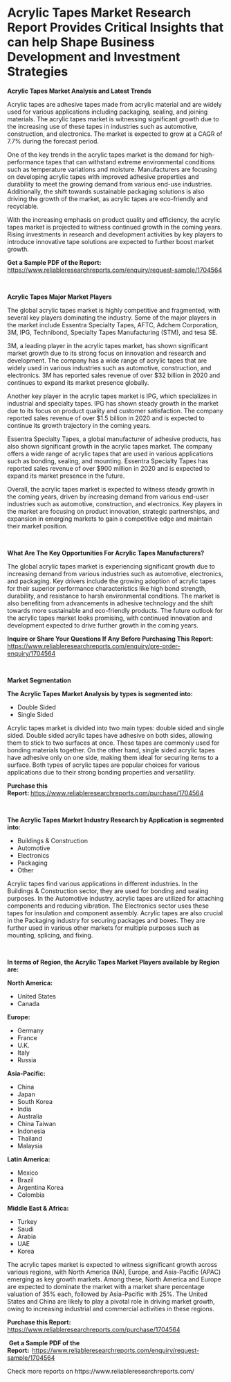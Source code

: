 <p><h1>Acrylic Tapes Market Research Report Provides Critical Insights that can help Shape Business Development and Investment Strategies</h1></p><p><strong>Acrylic Tapes Market Analysis and Latest Trends</strong></p>
<p><p>Acrylic tapes are adhesive tapes made from acrylic material and are widely used for various applications including packaging, sealing, and joining materials. The acrylic tapes market is witnessing significant growth due to the increasing use of these tapes in industries such as automotive, construction, and electronics. The market is expected to grow at a CAGR of 7.7% during the forecast period.</p><p>One of the key trends in the acrylic tapes market is the demand for high-performance tapes that can withstand extreme environmental conditions such as temperature variations and moisture. Manufacturers are focusing on developing acrylic tapes with improved adhesive properties and durability to meet the growing demand from various end-use industries. Additionally, the shift towards sustainable packaging solutions is also driving the growth of the market, as acrylic tapes are eco-friendly and recyclable.</p><p>With the increasing emphasis on product quality and efficiency, the acrylic tapes market is projected to witness continued growth in the coming years. Rising investments in research and development activities by key players to introduce innovative tape solutions are expected to further boost market growth.</p></p>
<p><strong>Get a Sample PDF of the Report:&nbsp;</strong> <a href="https://www.reliableresearchreports.com/enquiry/request-sample/1704564">https://www.reliableresearchreports.com/enquiry/request-sample/1704564</a></p>
<p>&nbsp;</p>
<p><strong>Acrylic Tapes Major Market Players</strong></p>
<p><p>The global acrylic tapes market is highly competitive and fragmented, with several key players dominating the industry. Some of the major players in the market include Essentra Specialty Tapes, AFTC, Adchem Corporation, 3M, IPG, Technibond, Specialty Tapes Manufacturing (STM), and tesa SE.</p><p>3M, a leading player in the acrylic tapes market, has shown significant market growth due to its strong focus on innovation and research and development. The company has a wide range of acrylic tapes that are widely used in various industries such as automotive, construction, and electronics. 3M has reported sales revenue of over $32 billion in 2020 and continues to expand its market presence globally.</p><p>Another key player in the acrylic tapes market is IPG, which specializes in industrial and specialty tapes. IPG has shown steady growth in the market due to its focus on product quality and customer satisfaction. The company reported sales revenue of over $1.5 billion in 2020 and is expected to continue its growth trajectory in the coming years.</p><p>Essentra Specialty Tapes, a global manufacturer of adhesive products, has also shown significant growth in the acrylic tapes market. The company offers a wide range of acrylic tapes that are used in various applications such as bonding, sealing, and mounting. Essentra Specialty Tapes has reported sales revenue of over $900 million in 2020 and is expected to expand its market presence in the future.</p><p>Overall, the acrylic tapes market is expected to witness steady growth in the coming years, driven by increasing demand from various end-user industries such as automotive, construction, and electronics. Key players in the market are focusing on product innovation, strategic partnerships, and expansion in emerging markets to gain a competitive edge and maintain their market position.</p></p>
<p>&nbsp;</p>
<p><strong>What Are The Key Opportunities For Acrylic Tapes Manufacturers?</strong></p>
<p><p>The global acrylic tapes market is experiencing significant growth due to increasing demand from various industries such as automotive, electronics, and packaging. Key drivers include the growing adoption of acrylic tapes for their superior performance characteristics like high bond strength, durability, and resistance to harsh environmental conditions. The market is also benefiting from advancements in adhesive technology and the shift towards more sustainable and eco-friendly products. The future outlook for the acrylic tapes market looks promising, with continued innovation and development expected to drive further growth in the coming years.</p></p>
<p><strong>Inquire or Share Your Questions If Any Before Purchasing This Report:</strong> <a href="https://www.reliableresearchreports.com/enquiry/pre-order-enquiry/1704564">https://www.reliableresearchreports.com/enquiry/pre-order-enquiry/1704564</a></p>
<p>&nbsp;</p>
<p><strong>Market Segmentation</strong></p>
<p><strong>The Acrylic Tapes Market Analysis by types is segmented into:</strong></p>
<p><ul><li>Double Sided</li><li>Single Sided</li></ul></p>
<p><p>Acrylic tapes market is divided into two main types: double sided and single sided. Double sided acrylic tapes have adhesive on both sides, allowing them to stick to two surfaces at once. These tapes are commonly used for bonding materials together. On the other hand, single sided acrylic tapes have adhesive only on one side, making them ideal for securing items to a surface. Both types of acrylic tapes are popular choices for various applications due to their strong bonding properties and versatility.</p></p>
<p><strong>Purchase this Report:&nbsp;</strong><a href="https://www.reliableresearchreports.com/purchase/1704564">https://www.reliableresearchreports.com/purchase/1704564</a></p>
<p>&nbsp;</p>
<p><strong>The Acrylic Tapes Market Industry Research by Application is segmented into:</strong></p>
<p><ul><li>Buildings & Construction</li><li>Automotive</li><li>Electronics</li><li>Packaging</li><li>Other</li></ul></p>
<p><p>Acrylic tapes find various applications in different industries. In the Buildings & Construction sector, they are used for bonding and sealing purposes. In the Automotive industry, acrylic tapes are utilized for attaching components and reducing vibration. The Electronics sector uses these tapes for insulation and component assembly. Acrylic tapes are also crucial in the Packaging industry for securing packages and boxes. They are further used in various other markets for multiple purposes such as mounting, splicing, and fixing.</p></p>
<p>&nbsp;</p>
<p><strong>In terms of Region, the Acrylic Tapes Market Players available by Region are:</strong></p>
<p>
    <p> <strong> North America: </strong>
        <ul>
            <li>United States</li>
            <li>Canada</li>
        </ul>
        </p> 
    <p> <strong> Europe: </strong>
        <ul>
            <li>Germany</li>
            <li>France</li>
            <li>U.K.</li>
            <li>Italy</li>
            <li>Russia</li>
        </ul>
        </p> 
    <p> <strong> Asia-Pacific: </strong>
        <ul>
            <li>China</li>
            <li>Japan</li>
            <li>South Korea</li>
            <li>India</li>
            <li>Australia</li>
            <li>China Taiwan</li>
            <li>Indonesia</li>
            <li>Thailand</li>
            <li>Malaysia</li>
        </ul>
        </p> 
    <p> <strong> Latin America: </strong>
        <ul>
            <li>Mexico</li>
            <li>Brazil</li>
            <li>Argentina Korea</li>
            <li>Colombia</li>
        </ul>
        </p> 
    <p> <strong> Middle East & Africa: </strong>
        <ul>
            <li>Turkey</li>
            <li>Saudi</li>
            <li>Arabia</li>
            <li>UAE</li>
            <li>Korea</li>
        </ul>
    </p>
    </p>
<p><p>The acrylic tapes market is expected to witness significant growth across various regions, with North America (NA), Europe, and Asia-Pacific (APAC) emerging as key growth markets. Among these, North America and Europe are expected to dominate the market with a market share percentage valuation of 35% each, followed by Asia-Pacific with 25%. The United States and China are likely to play a pivotal role in driving market growth, owing to increasing industrial and commercial activities in these regions.</p></p>
<p><strong>Purchase this Report: </strong><a href="https://www.reliableresearchreports.com/purchase/1704564">https://www.reliableresearchreports.com/purchase/1704564</a></p>
<p>&nbsp;<strong>Get a Sample PDF of the Report:&nbsp;&nbsp;</strong><a href="https://www.reliableresearchreports.com/enquiry/request-sample/1704564">https://www.reliableresearchreports.com/enquiry/request-sample/1704564</a></p>
<p><strong></strong></p>
<p>Check more reports on https://www.reliableresearchreports.com/</p>